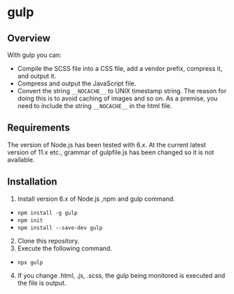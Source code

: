 # gulp

## Overview
With gulp you can:
- Compile the SCSS file into a CSS file, add a vendor prefix, compress it, and output it. 
- Compress and output the JavaScript file.
- Convert the string `__NOCACHE__` to UNIX timestamp string.
The reason for doing this is to avoid caching of images and so on.
As a premise, you need to include the string `__NOCACHE__` in the html file.

## Requirements
The version of Node.js has been tested with 6.x.
At the current latest version of 11.x etc., grammar of gulpfile.js has been changed so it is not available.

## Installation
1. Install version 6.x of Node.js ,npm and gulp command.
- `npm install -g gulp`
- `npm init`
- `npm install --save-dev gulp`
2. Clone this repository.
3. Execute the following command.
- `npx gulp`
4. If you change .html, .js, .scss, the gulp being monitored is executed and the file is output.


